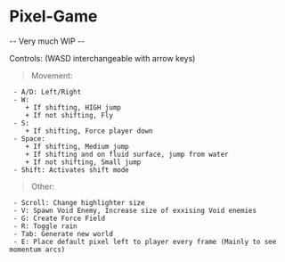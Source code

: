 # Pixel-Game

-- Very much WIP --


Controls:  (WASD interchangeable with arrow keys)
  > Movement:
  
     - A/D: Left/Right
     - W: 
        + If shifting, HIGH jump
        + If not shifting, Fly 
     - S:
        + If shifting, Force player down
     - Space:
        + If shifting, Medium jump
        + If shifting and on fluid surface, jump from water
        + If not shifting, Small jump
     - Shift: Activates shift mode
 
  > Other:
    
     - Scroll: Change highlighter size
     - V: Spawn Void Enemy, Increase size of exxising Void enemies
     - G: Create Force Field
     - R: Toggle rain
     - Tab: Generate new world
     - E: Place default pixel left to player every frame (Mainly to see momentum arcs)
     
